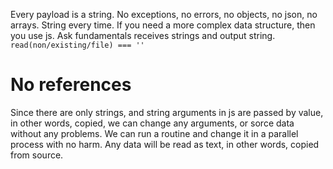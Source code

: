 Every payload is a string.
No exceptions, no errors, no objects, no json, no arrays.
String every time.
If you need a more complex data structure, then you use js.
Ask fundamentals receives strings and output string.
`read(non/existing/file) === ''`

# No references
Since there are only strings, and string arguments in js are passed by value, in other words, copied, we can change any arguments, or sorce data without any problems.
We can run a routine and change it in a parallel process with no harm.
Any data will be read as text, in other words, copied from source.